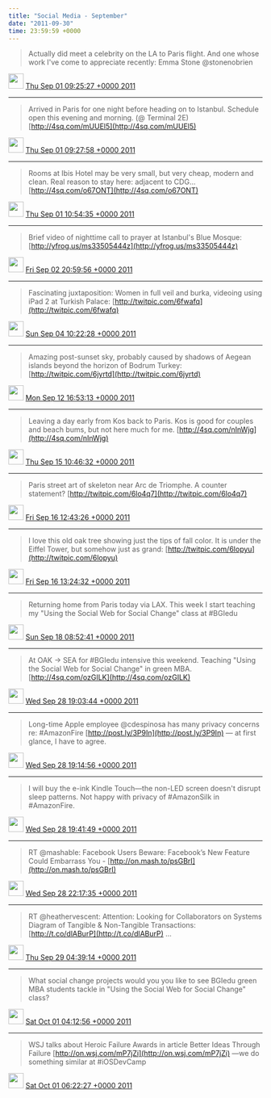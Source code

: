 ```yaml
---    
title: "Social Media - September"
date: "2011-09-30"
time: 23:59:59 +0000
---
```


> Actually did meet a celebrity on the LA to Paris flight. And one whose work I've come to appreciate recently: Emma Stone @stonenobrien

<img src="{{ site.url }}{{ site.baseurl }}/assets/images/media/tweet.ico" width="30" /> [Thu Sep 01 09:25:27 +0000 2011](https://twitter.com/ChristopherA/status/109195152563777536)

----

> Arrived in Paris for one night before heading on to Istanbul. Schedule open this evening and morning. (@ Terminal 2E) [http://4sq.com/mUUEl5](http://4sq.com/mUUEl5)

<img src="{{ site.url }}{{ site.baseurl }}/assets/images/media/tweet.ico" width="30" /> [Thu Sep 01 09:27:58 +0000 2011](https://twitter.com/ChristopherA/status/109195785949818880)

----

> Rooms at Ibis Hotel may be very small, but very cheap, modern and clean. Real reason to stay here: adjacent to CDG... [http://4sq.com/o67ONT](http://4sq.com/o67ONT)

<img src="{{ site.url }}{{ site.baseurl }}/assets/images/media/tweet.ico" width="30" /> [Thu Sep 01 10:54:35 +0000 2011](https://twitter.com/ChristopherA/status/109217584586567681)

----

> Brief video of nighttime call to prayer at Istanbul's Blue Mosque:  [http://yfrog.us/ms33505444z](http://yfrog.us/ms33505444z)

<img src="{{ site.url }}{{ site.baseurl }}/assets/images/media/tweet.ico" width="30" /> [Fri Sep 02 20:59:56 +0000 2011](https://twitter.com/ChristopherA/status/109732310835929089)

----

> Fascinating juxtaposition: Women in full veil and burka, videoing using iPad 2 at Turkish Palace:  [http://twitpic.com/6fwafq](http://twitpic.com/6fwafq)

<img src="{{ site.url }}{{ site.baseurl }}/assets/images/media/tweet.ico" width="30" /> [Sun Sep 04 10:22:28 +0000 2011](https://twitter.com/ChristopherA/status/110296664811638784)

----

> Amazing post-sunset sky, probably caused by shadows of Aegean islands beyond the horizon of Bodrum Turkey: [http://twitpic.com/6jyrtd](http://twitpic.com/6jyrtd)

<img src="{{ site.url }}{{ site.baseurl }}/assets/images/media/tweet.ico" width="30" /> [Mon Sep 12 16:53:13 +0000 2011](https://twitter.com/ChristopherA/status/113294103202107393)

----

> Leaving a day early from Kos back to Paris. Kos is good for couples and beach bums, but not here much for me. [http://4sq.com/nInWjg](http://4sq.com/nInWjg)

<img src="{{ site.url }}{{ site.baseurl }}/assets/images/media/tweet.ico" width="30" /> [Thu Sep 15 10:46:32 +0000 2011](https://twitter.com/ChristopherA/status/114288986893197312)

----

> Paris street art of skeleton near Arc de Triomphe. A counter statement?  [http://twitpic.com/6lo4q7](http://twitpic.com/6lo4q7)

<img src="{{ site.url }}{{ site.baseurl }}/assets/images/media/tweet.ico" width="30" /> [Fri Sep 16 12:43:26 +0000 2011](https://twitter.com/ChristopherA/status/114680794492055553)

----

> I love this old oak tree showing just the tips of fall color. It is under the Eiffel Tower, but somehow just as grand: [http://twitpic.com/6lopyu](http://twitpic.com/6lopyu)

<img src="{{ site.url }}{{ site.baseurl }}/assets/images/media/tweet.ico" width="30" /> [Fri Sep 16 13:24:32 +0000 2011](https://twitter.com/ChristopherA/status/114691137272422400)

----

> Returning home from Paris today via LAX. This week I start teaching my "Using the Social Web for Social Change" class at #BGIedu

<img src="{{ site.url }}{{ site.baseurl }}/assets/images/media/tweet.ico" width="30" /> [Sun Sep 18 08:52:41 +0000 2011](https://twitter.com/ChristopherA/status/115347498134011904)

----

> At OAK -&gt; SEA for #BGIedu intensive this weekend. Teaching "Using the Social Web for Social Change" in green MBA. [http://4sq.com/ozGILK](http://4sq.com/ozGILK)

<img src="{{ site.url }}{{ site.baseurl }}/assets/images/media/tweet.ico" width="30" /> [Wed Sep 28 19:03:44 +0000 2011](https://twitter.com/ChristopherA/status/119125153119608832)

----

> Long-time Apple employee @cdespinosa has many privacy concerns re: #AmazonFire [http://post.ly/3P9In](http://post.ly/3P9In) — at first glance, I have to agree.

<img src="{{ site.url }}{{ site.baseurl }}/assets/images/media/tweet.ico" width="30" /> [Wed Sep 28 19:14:56 +0000 2011](https://twitter.com/ChristopherA/status/119127970437795840)

----

> I will buy the e-ink Kindle Touch—the non-LED screen doesn't disrupt sleep patterns. Not happy with privacy of #AmazonSilk in #AmazonFire.

<img src="{{ site.url }}{{ site.baseurl }}/assets/images/media/tweet.ico" width="30" /> [Wed Sep 28 19:41:49 +0000 2011](https://twitter.com/ChristopherA/status/119134739339821056)

----

> RT @mashable: Facebook Users Beware: Facebook’s New Feature Could Embarrass You - [http://on.mash.to/psGBrI](http://on.mash.to/psGBrI)

<img src="{{ site.url }}{{ site.baseurl }}/assets/images/media/tweet.ico" width="30" /> [Wed Sep 28 22:17:35 +0000 2011](https://twitter.com/ChristopherA/status/119173938717786112)

----

> RT @heathervescent: Attention: Looking for Collaborators on Systems Diagram of Tangible & Non-Tangible Transactions: [http://t.co/dlABurP](http://t.co/dlABurP) ...

<img src="{{ site.url }}{{ site.baseurl }}/assets/images/media/tweet.ico" width="30" /> [Thu Sep 29 04:39:14 +0000 2011](https://twitter.com/ChristopherA/status/119269981342007296)

----

> What social change projects would you you like to see BGIedu green MBA students tackle in "Using the Social Web for Social Change" class?

<img src="{{ site.url }}{{ site.baseurl }}/assets/images/media/tweet.ico" width="30" /> [Sat Oct 01 04:12:56 +0000 2011](https://twitter.com/ChristopherA/status/119988138235011072)

----

> WSJ talks about Heroic Failure Awards in article Better Ideas Through Failure [http://on.wsj.com/mP7jZi](http://on.wsj.com/mP7jZi) —we do something similar at #iOSDevCamp

<img src="{{ site.url }}{{ site.baseurl }}/assets/images/media/tweet.ico" width="30" /> [Sat Oct 01 06:22:27 +0000 2011](https://twitter.com/ChristopherA/status/120020733282889728)